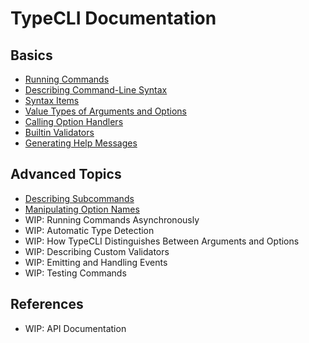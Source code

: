 # TypeCLI Documentation

## Basics

* [Running Commands](./running_commands.md)
* [Describing Command-Line Syntax](./describing_command-line_syntax.md)
* [Syntax Items](./syntax_items.md)
* [Value Types of Arguments and Options](./value_types_of_arguments_and_options.md)
* [Calling Option Handlers](./calling_option_handlers.md)
* [Builtin Validators](./builtin_validators.md)
* [Generating Help Messages](./generating_help_messages.md)

## Advanced Topics

* [Describing Subcommands](./describing_subcommands.md)
* [Manipulating Option Names](./manipulating_option_names.md)
* WIP: Running Commands Asynchronously
* WIP: Automatic Type Detection
* WIP: How TypeCLI Distinguishes Between Arguments and Options
* WIP: Describing Custom Validators
* WIP: Emitting and Handling Events
* WIP: Testing Commands

## References

* WIP: API Documentation

